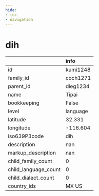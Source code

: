 ```yaml
---
hide:
- toc
- navigation
---
```

# dih
|                      | info     |
|:---------------------|:---------|
| id                   | kumi1248 |
| family_id            | coch1271 |
| parent_id            | dieg1234 |
| name                 | Tipai    |
| bookkeeping          | False    |
| level                | language |
| latitude             | 32.331   |
| longitude            | -116.604 |
| iso639P3code         | dih      |
| description          | nan      |
| markup_description   | nan      |
| child_family_count   | 0        |
| child_language_count | 0        |
| child_dialect_count  | 0        |
| country_ids          | MX US    |